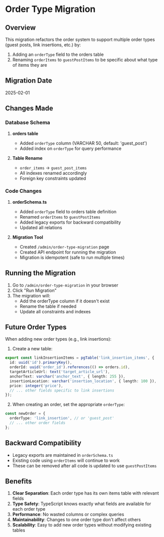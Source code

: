 # Order Type Migration

## Overview
This migration refactors the order system to support multiple order types (guest posts, link insertions, etc.) by:
1. Adding an `orderType` field to the orders table
2. Renaming `orderItems` to `guestPostItems` to be specific about what type of items they are

## Migration Date
2025-02-01

## Changes Made

### Database Schema
1. **orders table**
   - Added `orderType` column (VARCHAR 50, default: 'guest_post')
   - Added index on `orderType` for query performance

2. **Table Rename**
   - `order_items` → `guest_post_items`
   - All indexes renamed accordingly
   - Foreign key constraints updated

### Code Changes
1. **orderSchema.ts**
   - Added `orderType` field to orders table definition
   - Renamed `orderItems` to `guestPostItems`
   - Added legacy exports for backward compatibility
   - Updated all relations

2. **Migration Tool**
   - Created `/admin/order-type-migration` page
   - Created API endpoint for running the migration
   - Migration is idempotent (safe to run multiple times)

## Running the Migration

1. Go to `/admin/order-type-migration` in your browser
2. Click "Run Migration"
3. The migration will:
   - Add the orderType column if it doesn't exist
   - Rename the table if needed
   - Update all constraints and indexes

## Future Order Types

When adding new order types (e.g., link insertions):

1. Create a new table:
```typescript
export const linkInsertionItems = pgTable('link_insertion_items', {
  id: uuid('id').primaryKey(),
  orderId: uuid('order_id').references(() => orders.id),
  targetArticleUrl: text('target_article_url'),
  anchorText: varchar('anchor_text', { length: 255 }),
  insertionLocation: varchar('insertion_location', { length: 100 }),
  price: integer('price'),
  // ... other fields specific to link insertions
});
```

2. When creating an order, set the appropriate `orderType`:
```typescript
const newOrder = {
  orderType: 'link_insertion', // or 'guest_post'
  // ... other order fields
};
```

## Backward Compatibility

- Legacy exports are maintained in `orderSchema.ts`
- Existing code using `orderItems` will continue to work
- These can be removed after all code is updated to use `guestPostItems`

## Benefits

1. **Clear Separation**: Each order type has its own items table with relevant fields
2. **Type Safety**: TypeScript knows exactly what fields are available for each order type
3. **Performance**: No wasted columns or complex queries
4. **Maintainability**: Changes to one order type don't affect others
5. **Scalability**: Easy to add new order types without modifying existing tables